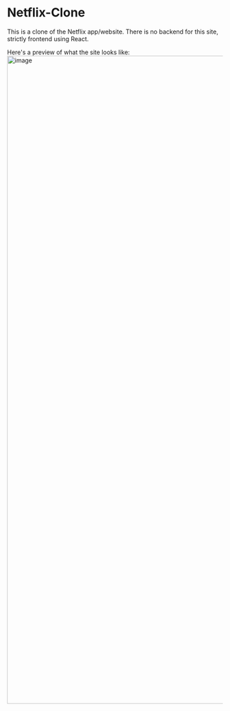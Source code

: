 # Netflix-Clone
This is a clone of the Netflix app/website. There is no backend for this site, strictly frontend using React.

Here's a preview of what the site looks like:
<img width="1512" alt="image" src="https://github.com/gleni1/Netflix-Clone/assets/78774329/6daaa160-c728-4276-add7-8a309c8944cb">
